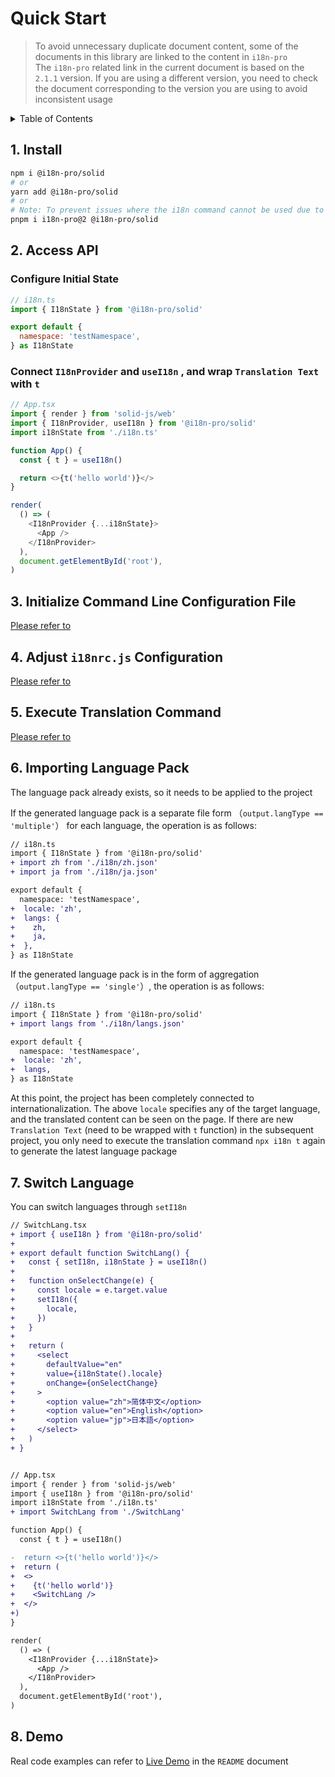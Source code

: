 
# Quick Start

>To avoid unnecessary duplicate document content, some of the documents in this library are linked to the content in  `i18n-pro` <br />The  `i18n-pro`  related link in the current document is based on the  `2.1.1`  version. If you are using a different version, you need to check the document corresponding to the version you are using to avoid inconsistent usage
<details >
  <summary>Table of Contents</summary>

  &emsp;&emsp;[1. Install](#1-install)<br/>
  &emsp;&emsp;[2. Access API](#2-access-api)<br/>
  &emsp;&emsp;&emsp;&emsp;[Configure Initial State](#configure-initial-state)<br/>
  &emsp;&emsp;&emsp;&emsp;[Connect  `I18nProvider`  and  `useI18n` , and wrap  `Translation Text`  with  `t` ](#connect--i18nprovider--and--usei18n--and-wrap--translation-text--with--t)<br/>
  &emsp;&emsp;[3. Initialize Command Line Configuration File](#3-initialize-command-line-configuration-file)<br/>
  &emsp;&emsp;[4. Adjust  `i18nrc.js`  Configuration](#4-adjust--i18nrcjs--configuration)<br/>
  &emsp;&emsp;[5. Execute Translation Command](#5-execute-translation-command)<br/>
  &emsp;&emsp;[6. Importing Language Pack](#6-importing-language-pack)<br/>
  &emsp;&emsp;[7. Switch Language](#7-switch-language)<br/>
  &emsp;&emsp;[8. Demo](#8-demo)<br/>

</details>

## 1. Install

```bash
npm i @i18n-pro/solid
# or
yarn add @i18n-pro/solid
# or
# Note: To prevent issues where the i18n command cannot be used due to ghost dependencies, it is essential to install i18n-pro when using pnpm
pnpm i i18n-pro@2 @i18n-pro/solid
```

## 2. Access API

### Configure Initial State

```js
// i18n.ts
import { I18nState } from '@i18n-pro/solid'

export default {
  namespace: 'testNamespace',
} as I18nState
```

### Connect  `I18nProvider`  and  `useI18n` , and wrap  `Translation Text`  with  `t` 

```js
// App.tsx
import { render } from 'solid-js/web'
import { I18nProvider, useI18n } from '@i18n-pro/solid'
import i18nState from './i18n.ts'

function App() {
  const { t } = useI18n()

  return <>{t('hello world')}</>
}

render(
  () => (
    <I18nProvider {...i18nState}>
      <App />
    </I18nProvider>
  ),
  document.getElementById('root'),
)
```


## 3. Initialize Command Line Configuration File
[Please refer to](https://github.com/i18n-pro/core/blob/v2.1.1/docs/dist/USAGE.md#3-initialize-command-line-configuration-file)

## 4. Adjust  `i18nrc.js`  Configuration
[Please refer to](https://github.com/i18n-pro/core/blob/v2.1.1/docs/dist/USAGE.md#4-adjust--i18nrcjs--configuration)

## 5. Execute Translation Command
[Please refer to](https://github.com/i18n-pro/core/blob/v2.1.1/docs/dist/USAGE.md#5-execute-translation-command)

## 6. Importing Language Pack
The language pack already exists, so it needs to be applied to the project

If the generated language pack is a separate file form （`output.langType == 'multiple'`） for each language, the operation is as follows:
```diff
// i18n.ts
import { I18nState } from '@i18n-pro/solid'
+ import zh from './i18n/zh.json'
+ import ja from './i18n/ja.json'

export default {
  namespace: 'testNamespace',
+  locale: 'zh',
+  langs: {
+    zh,
+    ja,
+  },
} as I18nState
```
If the generated language pack is in the form of aggregation （`output.langType == 'single'`）, the operation is as follows:
```diff
// i18n.ts
import { I18nState } from '@i18n-pro/solid'
+ import langs from './i18n/langs.json'

export default {
  namespace: 'testNamespace',
+  locale: 'zh',
+  langs,
} as I18nState
```
At this point, the project has been completely connected to internationalization. The above  `locale`  specifies any of the target language, and the translated content can be seen on the page. If there are new  `Translation Text`  (need to be wrapped with  `t`  function) in the subsequent project, you only need to execute the translation command  `npx i18n t`  again to generate the latest language package

## 7. Switch Language
You can switch languages through  `setI18n` 
```diff
// SwitchLang.tsx
+ import { useI18n } from '@i18n-pro/solid'
+
+ export default function SwitchLang() {
+   const { setI18n, i18nState } = useI18n()
+
+   function onSelectChange(e) {
+     const locale = e.target.value
+     setI18n({
+       locale,
+     })
+   }
+
+   return (
+     <select
+       defaultValue="en"
+       value={i18nState().locale}
+       onChange={onSelectChange}
+     >
+       <option value="zh">简体中文</option>
+       <option value="en">English</option>
+       <option value="jp">日本語</option>
+     </select>
+   )
+ }


// App.tsx
import { render } from 'solid-js/web'
import { useI18n } from '@i18n-pro/solid'
import i18nState from './i18n.ts'
+ import SwitchLang from './SwitchLang'

function App() {
  const { t } = useI18n()

-  return <>{t('hello world')}</>
+  return (
+  <>
+    {t('hello world')}
+    <SwitchLang />
+  </>
+)
}

render(
  () => (
    <I18nProvider {...i18nState}>
      <App />
    </I18nProvider>
  ),
  document.getElementById('root'),
)
```


## 8. Demo
Real code examples can refer to  [Live Demo](https://github.com/i18n-pro/solid/tree/v1.0.2#live-demo)  in the  `README`  document